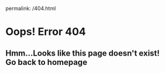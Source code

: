 permalink: /404.html
<h1>Oops! Error 404</h1>
<h2>Hmm...Looks like this page doesn't exist!<br><a=href="adityasingh1.github.io">Go back to homepage<h2>
